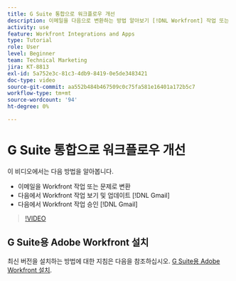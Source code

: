 ```yaml
---
title: G Suite 통합으로 워크플로우 개선
description: 이메일을 다음으로 변환하는 방법 알아보기 [!DNL Workfront] 작업 또는 문제, 보기 및 업데이트 [!DNL Workfront] gmail에서 작업 및 승인 [!DNL Workfront] gmail에서 작업합니다.
activity: use
feature: Workfront Integrations and Apps
type: Tutorial
role: User
level: Beginner
team: Technical Marketing
jira: KT-8813
exl-id: 5a752e3c-81c3-4db9-8419-0e5de3483421
doc-type: video
source-git-commit: aa552b484b467509c0c75fa581e16401a172b5c7
workflow-type: tm+mt
source-wordcount: '94'
ht-degree: 0%

---
```


# G Suite 통합으로 워크플로우 개선

이 비디오에서는 다음 방법을 알아봅니다.

* 이메일을 Workfront 작업 또는 문제로 변환
* 다음에서 Workfront 작업 보기 및 업데이트 [!DNL Gmail]
* 다음에서 Workfront 작업 승인 [!DNL Gmail]

>[!VIDEO](https://video.tv.adobe.com/v/335114/?quality=12&learn=on)

## G Suite용 Adobe Workfront 설치

최신 버전을 설치하는 방법에 대한 지침은 다음을 참조하십시오. [G Suite용 Adobe Workfront 설치](https://experienceleague.adobe.com/docs/workfront/using/adobe-workfront-integrations/workfront-for-g-suite/install-workfront-for-gsuite.html).
